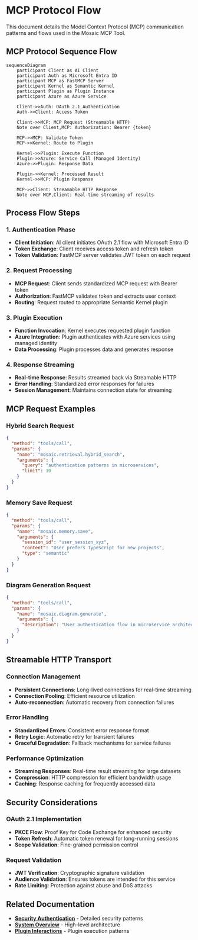 # MCP Protocol Flow

This document details the Model Context Protocol (MCP) communication patterns and flows used in the Mosaic MCP Tool.

## MCP Protocol Sequence Flow

```mermaid
sequenceDiagram
    participant Client as AI Client
    participant Auth as Microsoft Entra ID
    participant MCP as FastMCP Server
    participant Kernel as Semantic Kernel
    participant Plugin as Plugin Instance
    participant Azure as Azure Service

    Client->>Auth: OAuth 2.1 Authentication
    Auth->>Client: Access Token
    
    Client->>MCP: MCP Request (Streamable HTTP)
    Note over Client,MCP: Authorization: Bearer {token}
    
    MCP->>MCP: Validate Token
    MCP->>Kernel: Route to Plugin
    
    Kernel->>Plugin: Execute Function
    Plugin->>Azure: Service Call (Managed Identity)
    Azure->>Plugin: Response Data
    
    Plugin->>Kernel: Processed Result
    Kernel->>MCP: Plugin Response
    
    MCP->>Client: Streamable HTTP Response
    Note over MCP,Client: Real-time streaming of results
```

## Process Flow Steps

### 1. Authentication Phase

- **Client Initiation**: AI client initiates OAuth 2.1 flow with Microsoft Entra ID
- **Token Exchange**: Client receives access token and refresh token
- **Token Validation**: FastMCP server validates JWT token on each request

### 2. Request Processing

- **MCP Request**: Client sends standardized MCP request with Bearer token
- **Authorization**: FastMCP validates token and extracts user context
- **Routing**: Request routed to appropriate Semantic Kernel plugin

### 3. Plugin Execution

- **Function Invocation**: Kernel executes requested plugin function
- **Azure Integration**: Plugin authenticates with Azure services using managed identity
- **Data Processing**: Plugin processes data and generates response

### 4. Response Streaming

- **Real-time Response**: Results streamed back via Streamable HTTP
- **Error Handling**: Standardized error responses for failures
- **Session Management**: Maintains connection state for streaming

## MCP Request Examples

### Hybrid Search Request

```json
{
  "method": "tools/call",
  "params": {
    "name": "mosaic.retrieval.hybrid_search",
    "arguments": {
      "query": "authentication patterns in microservices",
      "limit": 10
    }
  }
}
```

### Memory Save Request

```json
{
  "method": "tools/call",
  "params": {
    "name": "mosaic.memory.save",
    "arguments": {
      "session_id": "user_session_xyz",
      "content": "User prefers TypeScript for new projects",
      "type": "semantic"
    }
  }
}
```

### Diagram Generation Request

```json
{
  "method": "tools/call",
  "params": {
    "name": "mosaic.diagram.generate",
    "arguments": {
      "description": "User authentication flow in microservice architecture"
    }
  }
}
```

## Streamable HTTP Transport

### Connection Management

- **Persistent Connections**: Long-lived connections for real-time streaming
- **Connection Pooling**: Efficient resource utilization
- **Auto-reconnection**: Automatic recovery from connection failures

### Error Handling

- **Standardized Errors**: Consistent error response format
- **Retry Logic**: Automatic retry for transient failures
- **Graceful Degradation**: Fallback mechanisms for service failures

### Performance Optimization

- **Streaming Responses**: Real-time result streaming for large datasets
- **Compression**: HTTP compression for efficient bandwidth usage
- **Caching**: Response caching for frequently accessed data

## Security Considerations

### OAuth 2.1 Implementation

- **PKCE Flow**: Proof Key for Code Exchange for enhanced security
- **Token Refresh**: Automatic token renewal for long-running sessions
- **Scope Validation**: Fine-grained permission control

### Request Validation

- **JWT Verification**: Cryptographic signature validation
- **Audience Validation**: Ensures tokens are intended for this service
- **Rate Limiting**: Protection against abuse and DoS attacks

## Related Documentation

- **[Security Authentication](security-auth.md)** - Detailed security patterns
- **[System Overview](system-overview.md)** - High-level architecture
- **[Plugin Interactions](plugin-interactions.md)** - Plugin execution patterns

